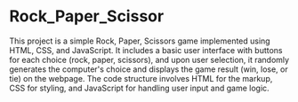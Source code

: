 # Rock_Paper_Scissor

This project is a simple Rock, Paper, Scissors game implemented using HTML, CSS, and JavaScript. It includes a basic user interface with buttons for each choice (rock, paper, scissors), and upon user selection, it randomly generates the computer's choice and displays the game result (win, lose, or tie) on the webpage. The code structure involves HTML for the markup, CSS for styling, and JavaScript for handling user input and game logic.
